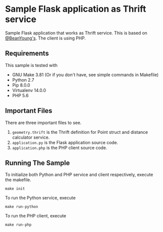 # Sample Flask application as Thrift service
Sample Flask application that works as Thrift service. This is based on
[@BeanYoung's](https://gist.github.com/BeanYoung/8318363). The client is using
PHP.

## Requirements
This sample is tested with
- GNU Make 3.81 (Or if you don't have, see simple commands in Makefile)
- Python 2.7
- Pip 8.0.0
- Virtualenv 14.0.0
- PHP 5.6

## Important Files
There are three important files to see.
1. `geometry.thrift` is the Thrift definition for Point struct and distance calculator service.
2. `application.py` is the Flask application source code.
3. `application.php` is the PHP client source code.

## Running The Sample
To initialize both Python and PHP service and client respectively, execute
the makefile.

```
make init
```

To run the Python service, execute

```
make run-python
```

To run the PHP client, execute

```
make run-php
```
